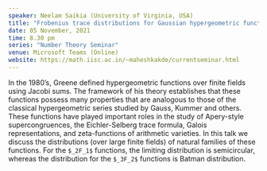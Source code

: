 ```yaml
---
speaker: Neelam Saikia (University of Virginia, USA)
title: "Frobenius trace distributions for Gaussian hypergeometric functions"
date: 05 November, 2021
time: 8.30 pm
series: "Number Theory Seminar"
venue: Microsoft Teams (Online)
website: https://math.iisc.ac.in/~maheshkakde/currentseminar.html
---
```


In the 1980’s, Greene defined hypergeometric functions over finite fields using
Jacobi sums. The framework of his theory establishes that these functions possess many properties that are analogous to those of the classical hypergeometric
series studied by Gauss, Kummer and others. These functions have played important roles in the study of Apery-style supercongruences, the Eichler-Selberg trace
formula, Galois representations, and zeta-functions of arithmetic varieties. In this
talk we discuss the distributions (over large finite fields) of natural families of these
functions. For the `$_2F_1$` functions, the limiting distribution is semicircular, whereas
the distribution for the `$_3F_2$` functions is Batman distribution.
